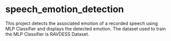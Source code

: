 # speech_emotion_detection
This project detects the associated emotion of a recorded speech using MLP Classifier and displays the detected emotion. The dataset used to train the MLP Classifier is RAVDESS Dataset.
